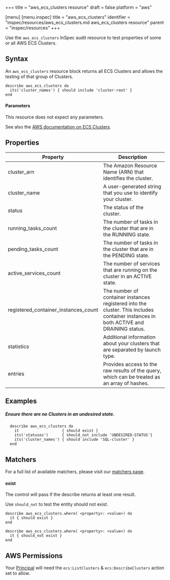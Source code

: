 +++
title = "aws_ecs_clusters resource"
draft = false
platform = "aws"

[menu]
  [menu.inspec]
    title = "aws_ecs_clusters"
    identifier = "inspec/resources/aws_ecs_clusters.md aws_ecs_clusters resource"
    parent = "inspec/resources"
+++


Use the `aws_ecs_clusters` InSpec audit resource to test properties of some or all AWS ECS Clusters.

## Syntax

An `aws_ecs_clusters` resource block returns all ECS Clusters and allows the testing of that group of Clusters.

    describe aws_ecs_clusters do
      its('cluster_names') { should include 'cluster-root' }
    end
    
#### Parameters

This resource does not expect any parameters.

See also the [AWS documentation on ECS Clusters](https://docs.aws.amazon.com/AmazonECS/latest/developerguide/ECS_clusters.html).

## Properties

|Property                                | Description|
| ---                                    | --- |
|cluster\_arn                            | The Amazon Resource Name (ARN) that identifies the cluster. |
|cluster\_name                           | A user-generated string that you use to identify your cluster. |
|status                                  | The status of the cluster. |
|running\_tasks\_count                   | The number of tasks in the cluster that are in the RUNNING state. |
|pending\_tasks\_count                   | The number of tasks in the cluster that are in the PENDING state.  |
|active\_services\_count                 | The number of services that are running on the cluster in an ACTIVE state. |
|registered\_container\_instances\_count | The number of container instances registered into the cluster. This includes container instances in both ACTIVE and DRAINING status. |
|statistics                              | Additional information about your clusters that are separated by launch type. |
|entries                                 | Provides access to the raw results of the query, which can be treated as an array of hashes. |

## Examples


##### Ensure there are no Clusters in an undesired state.

      describe aws_ecs_clusters do
        it                   { should exist }
        its('statuses')      { should_not include 'UNDESIRED-STATUS'}
        its('cluster_names') { should include 'SQL-cluster' }
      end

## Matchers

For a full list of available matchers, please visit our [matchers page](https://www.inspec.io/docs/reference/matchers/).

#### exist

The control will pass if the describe returns at least one result.

Use `should_not` to test the entity should not exist.

    describe aws_ecs_clusters.where( <property>: <value>) do
      it { should exist }
    end
      
    describe aws_ecs_clusters.where( <property>: <value>) do
      it { should_not exist }
    end
    
    
## AWS Permissions

Your [Principal](https://docs.aws.amazon.com/IAM/latest/UserGuide/intro-structure.html#intro-structure-principal) will need the `ecs:ListClusters` & `ecs:DescribeClusters` action set to allow.
